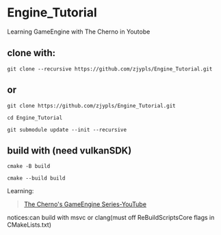 # Engine_Tutorial
Learning GameEngine with The Cherno in Youtobe  
## clone with:  
```
git clone --recursive https://github.com/zjypls/Engine_Tutorial.git
```
## or
```
git clone https://github.com/zjypls/Engine_Tutorial.git
```
```
cd Engine_Tutorial
```
```
git submodule update --init --recursive
```
## build with (need vulkanSDK)
```
cmake -B build
```
```
cmake --build build
```
Learning:  
>[The Cherno's GameEngine Series-YouTube](https://www.youtube.com/playlist?list=PLlrATfBNZ98dC-V-N3m0Go4deliWHPFwT)
>
>
notices:can build with msvc or clang(must off ReBuildScriptsCore flags in CMakeLists.txt)
